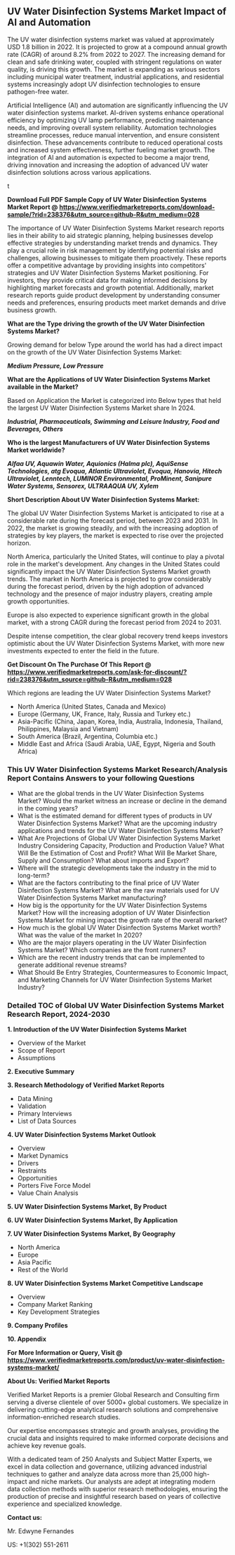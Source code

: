 <h2>UV Water Disinfection Systems Market Impact of AI and Automation</h2><p>The UV water disinfection systems market was valued at approximately USD 1.8 billion in 2022. It is projected to grow at a compound annual growth rate (CAGR) of around 8.2% from 2022 to 2027. The increasing demand for clean and safe drinking water, coupled with stringent regulations on water quality, is driving this growth. The market is expanding as various sectors including municipal water treatment, industrial applications, and residential systems increasingly adopt UV disinfection technologies to ensure pathogen-free water.</p><p>Artificial Intelligence (AI) and automation are significantly influencing the UV water disinfection systems market. AI-driven systems enhance operational efficiency by optimizing UV lamp performance, predicting maintenance needs, and improving overall system reliability. Automation technologies streamline processes, reduce manual intervention, and ensure consistent disinfection. These advancements contribute to reduced operational costs and increased system effectiveness, further fueling market growth. The integration of AI and automation is expected to become a major trend, driving innovation and increasing the adoption of advanced UV water disinfection solutions across various applications.</p>t</p><p id="" class=""><strong>Download Full PDF Sample Copy of UV Water Disinfection Systems Market Report @ <a href="https://www.verifiedmarketreports.com/download-sample/?rid=238376&utm_source=github-R&utm_medium=028" target="_blank">https://www.verifiedmarketreports.com/download-sample/?rid=238376&utm_source=github-R&utm_medium=028</a></strong></p><p>The importance of&nbsp;UV Water Disinfection Systems Market research reports lies in their ability to aid strategic planning, helping businesses develop effective strategies by understanding market trends and dynamics. They play a crucial role in risk management by identifying potential risks and challenges, allowing businesses to mitigate them proactively. These reports offer a competitive advantage by providing insights into competitors' strategies and UV Water Disinfection Systems Market positioning. For investors, they provide critical data for making informed decisions by highlighting market forecasts and growth potential. Additionally, market research reports guide product development by understanding consumer needs and preferences, ensuring products meet market demands and drive business growth.</p><p><strong>What are the&nbsp;Type driving the growth of the UV Water Disinfection Systems Market?</strong></p><p id="" class="">Growing demand for below Type around the world has had a direct impact on the growth of the UV Water Disinfection Systems Market:</p><em><strong>Medium Pressure, Low Pressure</strong></em></p><strong>What are the&nbsp;Applications&nbsp;of UV Water Disinfection Systems Market available in the Market?</strong></p><p id="" class="">Based on Application the Market is categorized into Below types that held the largest UV Water Disinfection Systems Market share In 2024.</p><em><strong>Industrial, Pharmaceuticals, Swimming and Leisure Industry, Food and Beverages, Others</strong></em></p><strong>Who is the largest Manufacturers of UV Water Disinfection Systems Market worldwide?</strong></p><p><em><strong>Alfaa UV, Aquawin Water, Aquionics (Halma plc), AquiSense Technologies, atg Evoqua, Atlantic Ultraviolet, Evoqua, Hanovia, Hitech Ultraviolet, Lenntech, LUMINOR Environmental, ProMinent, Sanipure Water Systems, Sensorex, ULTRAAQUA UV, Xylem</strong></em></p><p id="" class=""><strong>Short Description About UV Water Disinfection Systems Market:</strong></p><p>The global UV Water Disinfection Systems Market is anticipated to rise at a considerable rate during the forecast period, between 2023 and 2031. In 2022, the market is growing steadily, and with the increasing adoption of strategies by key players, the market is expected to rise over the projected horizon.</p><p>North America, particularly the United States, will continue to play a pivotal role in the market's development. Any changes in the United States could significantly impact the UV Water Disinfection Systems Market growth trends. The market in North America is projected to grow considerably during the forecast period, driven by the high adoption of advanced technology and the presence of major industry players, creating ample growth opportunities.</p><p>Europe is also expected to experience significant growth in the global market, with a strong CAGR during the forecast period from 2024 to 2031.</p><p>Despite intense competition, the clear global recovery trend keeps investors optimistic about the UV Water Disinfection Systems Market, with more new investments expected to enter the field in the future.</p><p id="" class=""><strong>Get Discount On The Purchase Of This Report @ <a href="https://www.verifiedmarketreports.com/ask-for-discount/?rid=238376&utm_source=github-R&utm_medium=028" target="_blank">https://www.verifiedmarketreports.com/ask-for-discount/?rid=238376&utm_source=github-R&utm_medium=028</a></strong></p>Which regions are leading the UV Water Disinfection Systems Market?</p><ul><li>North America (United States, Canada and Mexico)</li><li>Europe (Germany, UK, France, Italy, Russia and Turkey etc.)</li><li>Asia-Pacific (China, Japan, Korea, India, Australia, Indonesia, Thailand, Philippines, Malaysia and Vietnam)</li><li>South America (Brazil, Argentina, Columbia etc.)</li><li>Middle East and Africa (Saudi Arabia, UAE, Egypt, Nigeria and South Africa)</li></ul><h3 id="" class="">This UV Water Disinfection Systems Market Research/Analysis Report Contains Answers to your following Questions</h3><ul><li>What are the global trends in the UV Water Disinfection Systems Market? Would the market witness an increase or decline in the demand in the coming years?</li><li>What is the estimated demand for different types of products in UV Water Disinfection Systems Market? What are the upcoming industry applications and trends for the UV Water Disinfection Systems Market?</li><li>What Are Projections of Global UV Water Disinfection Systems Market Industry Considering Capacity, Production and Production Value? What Will Be the Estimation of Cost and Profit? What Will Be Market Share, Supply and Consumption? What about imports and Export?</li><li>Where will the strategic developments take the industry in the mid to long-term?</li><li>What are the factors contributing to the final price of UV Water Disinfection Systems Market? What are the raw materials used for UV Water Disinfection Systems Market manufacturing?</li><li>How big is the opportunity for the UV Water Disinfection Systems Market? How will the increasing adoption of UV Water Disinfection Systems Market for mining impact the growth rate of the overall market?</li><li>How much is the global UV Water Disinfection Systems Market worth? What was the value of the market In 2020?</li><li>Who are the major players operating in the UV Water Disinfection Systems Market? Which companies are the front runners?</li><li>Which are the recent industry trends that can be implemented to generate additional revenue streams?</li><li>What Should Be Entry Strategies, Countermeasures to Economic Impact, and Marketing Channels for UV Water Disinfection Systems Market Industry?</li></ul><h3 id="" class="">Detailed TOC of Global UV Water Disinfection Systems Market Research Report, 2024-2030</h3><p id="" class=""><strong>1. Introduction of the UV Water Disinfection Systems Market</strong></p><ul><li>Overview of the Market</li><li>Scope of Report</li><li>Assumptions</li></ul><p id="" class=""><strong>2. Executive Summary</strong></p><p id="" class=""><strong>3. Research Methodology of Verified Market Reports</strong></p><ul><li>Data Mining</li><li>Validation</li><li>Primary Interviews</li><li>List of Data Sources</li></ul><p id="" class=""><strong>4. UV Water Disinfection Systems Market Outlook</strong></p><ul><li>Overview</li><li>Market Dynamics</li><li>Drivers</li><li>Restraints</li><li>Opportunities</li><li>Porters Five Force Model</li><li>Value Chain Analysis</li></ul><p id="" class=""><strong>5. UV Water Disinfection Systems Market, By Product</strong></p><p id="" class=""><strong>6. UV Water Disinfection Systems Market, By Application</strong></p><p id="" class=""><strong>7. UV Water Disinfection Systems Market, By Geography</strong></p><ul><li>North America</li><li>Europe</li><li>Asia Pacific</li><li>Rest of the World</li></ul><p id="" class=""><strong>8. UV Water Disinfection Systems Market Competitive Landscape</strong></p><ul><li>Overview</li><li>Company Market Ranking</li><li>Key Development Strategies</li></ul><p id="" class=""><strong>9. Company Profiles</strong></p><p id="" class=""><strong>10. Appendix</strong></p><p id="" class=""><strong>For More Information or Query, Visit @ <a href="https://www.verifiedmarketreports.com/product/uv-water-disinfection-systems-market/" target="_blank">https://www.verifiedmarketreports.com/product/uv-water-disinfection-systems-market/</a></strong></p><p id="" class=""><strong>About Us: Verified Market Reports</strong></p><p id="" class="">Verified Market Reports is a premier Global Research and Consulting firm serving a diverse clientele of over 5000+ global customers. We specialize in delivering cutting-edge analytical research solutions and comprehensive information-enriched research studies.</p><p id="" class="">Our expertise encompasses strategic and growth analyses, providing the crucial data and insights required to make informed corporate decisions and achieve key revenue goals.</p><p id="" class="">With a dedicated team of 250 Analysts and Subject Matter Experts, we excel in data collection and governance, utilizing advanced industrial techniques to gather and analyze data across more than 25,000 high-impact and niche markets. Our analysts are adept at integrating modern data collection methods with superior research methodologies, ensuring the production of precise and insightful research based on years of collective experience and specialized knowledge.</p><p id="" class=""><strong>Contact us:</strong></p><p id="" class="">Mr. Edwyne Fernandes</p><p id="" class="">US: +1(302) 551-2611</p>